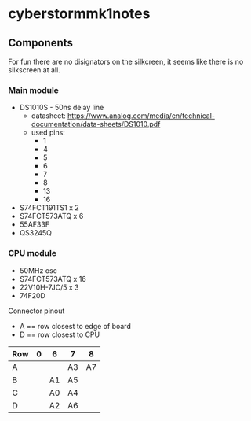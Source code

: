 # cyberstormmk1notes

## Components

For fun there are no disignators on the silkcreen, it seems like there is no silkscreen at all.

### Main module

- DS1010S - 50ns delay line
  - datasheet: https://www.analog.com/media/en/technical-documentation/data-sheets/DS1010.pdf
  - used pins:
    - 1
    - 4
    - 5
    - 6
    - 7
    - 8
    - 13
    - 16
- S74FCT191TS1 x 2
- S74FCT573ATQ x 6
- 55AF33F
- QS3245Q
  

### CPU module

- 50MHz osc
- S74FCT573ATQ x 16
- 22V10H-7JC/5 x 3
- 74F20D

Connector pinout

- A == row closest to edge of board
- D == row closest to CPU

| Row |  0  |   6  |   7  |   8  |
|-----|-----|------|------|------|
| A   |     |      |  A3  |  A7  |
| B   |     |  A1  |  A5  |      |
| C   |     |  A0  |  A4  |      |
| D   |     |  A2  |  A6  |      |



